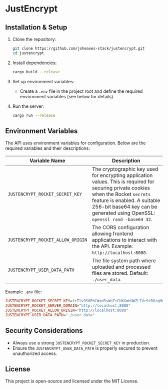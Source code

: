 # JustEncrypt

## Installation & Setup

1. Clone the repository:
   ```sh
   git clone https://github.com/jsheaves-stack/justencrypt.git
   cd justencrypt
   ```

2. Install dependencies:
   ```sh
   cargo build --release
   ```

3. Set up environment variables:
   - Create a `.env` file in the project root and define the required environment variables (see below for details).

4. Run the server:
   ```sh
   cargo run --release
   ```

## Environment Variables

The API uses environment variables for configuration. Below are the required variables and their descriptions:

| Variable Name                          | Description |
|----------------------------------------|-------------|
| `JUSTENCRYPT_ROCKET_SECRET_KEY`        | The cryptographic key used for encrypting application values. This is required for securing private cookies when the Rocket `secrets` feature is enabled. A suitable 256-bit base64 key can be generated using OpenSSL: `openssl rand -base64 32`. |
| `JUSTENCRYPT_ROCKET_ALLOW_ORIGIN`      | The CORS configuration allowing frontend applications to interact with the API. Example: `http://localhost:8080`. |
| `JUSTENCRYPT_USER_DATA_PATH`           | The file system path where uploaded and processed files are stored. Default: `./user_data`. |

Example `.env` file:
```ini
JUSTENCRYPT_ROCKET_SECRET_KEY=frTlv9S0PhCWxd3sWnT+CHKGmHUWZLIVr9iR8zqMnw0=
JUSTENCRYPT_ROCKET_SERVER_DOMAIN="http://localhost:8080"
JUSTENCRYPT_ROCKET_ALLOW_ORIGIN="http://localhost:8080"
JUSTENCRYPT_USER_DATA_PATH="./user_data"
```

## Security Considerations
- Always use a strong `JUSTENCRYPT_ROCKET_SECRET_KEY` in production.
- Ensure the `JUSTENCRYPT_USER_DATA_PATH` is properly secured to prevent unauthorized access.

## License
This project is open-source and licensed under the MIT License.